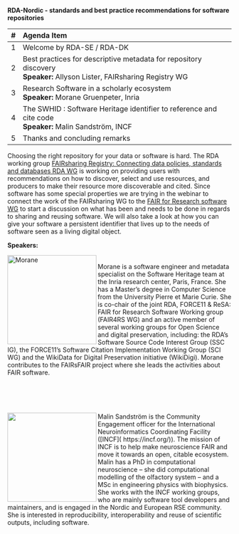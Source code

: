 **RDA-Nordic - standards and best practice recommendations for software repositories** 

| #   | Agenda Item|
|:----|:-----------------------------------------------------------------------------------------------------------|                  
| 1   | Welcome by RDA-SE / RDA-DK|
| 2   | Best practices for descriptive metadata for repository discovery <br />**Speaker:** Allyson Lister, FAIRsharing Registry WG <br />|
| 3   | Research Software in a scholarly ecosystem <br />**Speaker:** Morane Gruenpeter, Inria|
| 4   | The SWHID : Software Heritage identifier to reference and cite code <br />**Speaker:** Malin Sandström, INCF   |
| 5   | Thanks and concluding remarks |

Choosing the right repository for your data or software is hard. The RDA working group [FAIRsharing Registry: Connecting data policies, standards and databases RDA WG](https://www.rd-alliance.org/group/fairsharing-registry-connecting-data-policies-standards-databases.html) is working on providing users with recommendations on how to discover, select and use resources, and producers to make their resource more discoverable and cited. Since software has some special properties we are trying in the webinar to connect the work of the FAIRsharing WG to the [FAIR for Research software WG](https://www.rd-alliance.org/groups/fair-research-software-fair4rs-wg) to start a discussion on what has been and needs to be done in regards to sharing and reusing software. We will also take a look at how you can give your software a persistent identifier that lives up to the needs of software seen as a living digital object.


**Speakers:**

<img align="left" alt="Morane" src="https://user-images.githubusercontent.com/74252404/136000703-7e51bea0-ae80-402f-89f9-b97a5798ff0a.PNG" width="200"/><br/> 
Morane is a software engineer and metadata specialist on the Software Heritage team at the Inria research center, Paris, France. She has a Master’s degree in Computer Science from the University Pierre et Marie Curie.  She is co-chair of the joint RDA, FORCE11 & ReSA: FAIR for Research Software Working group (FAIR4RS WG) and an active member of several working groups for Open Science and digital preservation, including: the RDA’s Software Source Code Interest Group (SSC IG), the FORCE11’s Software Citation Implementation Working Group (SCI WG) and the WikiData for Digital Preservation initiative (WikiDigi). Morane contributes to the FAIRsFAIR project where she leads the activities about FAIR software.
<br/><br/><br/><br/><br/>

<img align="left" src="https://user-images.githubusercontent.com/74252404/121644040-d0ad8200-ca92-11eb-8735-5d5b255ec4ad.jpg" width="200" />
Malin Sandström is the Community Engagement officer for the International Neuroinformatics Coordinating Facility ([INCF]( https://incf.org/)). The mission of INCF is to help make neuroscience FAIR and move it towards an open, citable ecosystem. Malin has a PhD in computational neuroscience – she did computational modelling of the olfactory system – and a MSc in engineering physics with biophysics. She works with the INCF working groups, who are mainly software tool developers and maintainers, and is engaged in the Nordic and European RSE community. She is interested in reproducibility, interoperability and reuse of scientific outputs, including software. 
